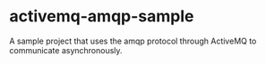activemq-amqp-sample
=============

A sample project that uses the amqp protocol through ActiveMQ to communicate asynchronously.
